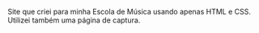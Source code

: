 Site que criei para minha Escola de Música usando apenas HTML e CSS.
Utilizei também uma página de captura.
